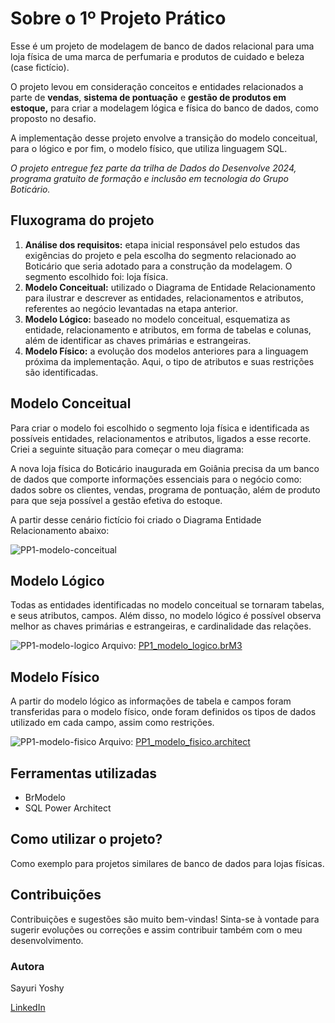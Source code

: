 # Sobre o 1º Projeto Prático

Esse é um projeto de modelagem de banco de dados relacional para uma loja física de uma marca de perfumaria e produtos de cuidado e beleza (case fictício). 

O projeto levou em consideração conceitos e entidades relacionados a parte de **vendas**, **sistema de pontuação** e **gestão de produtos em estoque,** para criar a modelagem lógica e física do banco de dados, como proposto no desafio.

A implementação desse projeto envolve a transição do modelo conceitual, para o lógico e por fim, o modelo físico, que utiliza linguagem SQL.

*O projeto entregue fez parte da trilha de Dados do Desenvolve 2024, programa gratuito de formação e inclusão em tecnologia do Grupo Boticário.*

## Fluxograma do projeto

1. **Análise dos requisitos:** etapa inicial responsável pelo estudos das exigências do projeto e pela escolha do segmento relacionado ao Boticário que seria adotado para a construção da modelagem. O segmento escolhido foi: loja física.
1. **Modelo Conceitual:** utilizado o Diagrama de Entidade Relacionamento para ilustrar e descrever as entidades, relacionamentos e atributos, referentes ao negócio levantadas na etapa anterior.
2. **Modelo Lógico:** baseado no modelo conceitual, esquematiza as entidade, relacionamento e atributos, em forma de tabelas e colunas, além de identificar as chaves primárias e estrangeiras. 
3. **Modelo Físico:** a evolução dos modelos anteriores para a linguagem próxima da implementação. Aqui, o tipo de atributos e suas restrições são identificadas.

## Modelo Conceitual

Para criar o modelo foi escolhido o segmento loja física e identificada as possíveis entidades, relacionamentos e atributos, ligados a esse recorte. Criei a seguinte situação para começar o meu diagrama:

A nova loja física do Boticário inaugurada em Goiânia precisa da um banco de dados que comporte informações essenciais para o negócio como: dados sobre os clientes, vendas, programa de pontuação, além de produto para que seja possível a gestão efetiva do estoque.

A partir desse cenário fictício foi criado o Diagrama Entidade Relacionamento abaixo: 

![PP1-modelo-conceitual](https://github.com/sayuriyoshy/desenvolve-2024/assets/160623866/4fd3ca4a-cbf6-49ba-b6a7-dae1cc401735)

## Modelo Lógico

Todas as entidades identificadas no modelo conceitual se tornaram tabelas, e seus atributos, campos. Além disso, no modelo lógico é possível observa melhor as chaves primárias e estrangeiras, e cardinalidade das relações.

![PP1-modelo-logico](https://github.com/sayuriyoshy/desenvolve-2024/assets/160623866/2cb1373e-59fd-4619-80b6-731f8a780c73)
Arquivo: [PP1_modelo_logico.brM3](https://github.com/sayuriyoshy/desenvolve-2024/blob/630df5c837dd05b90ebcec95774a2e30025d7d40/projeto-pratico-1/PP1_modelo_logico.brM3)

## Modelo Físico

A partir do modelo lógico as informações de tabela e campos foram transferidas para o modelo físico, onde foram definidos os tipos de dados utilizado em cada campo, assim como restrições.

![PP1-modelo-fisico](https://github.com/sayuriyoshy/desenvolve-2024/assets/160623866/d43f65d1-1216-4794-98b6-b1cbabe4eecc)
Arquivo: [PP1_modelo_fisico.architect](https://github.com/sayuriyoshy/desenvolve-2024/blob/630df5c837dd05b90ebcec95774a2e30025d7d40/projeto-pratico-1/PP1_modelo_fisico.architect)

## Ferramentas utilizadas

- BrModelo
- SQL Power Architect

## Como utilizar o projeto?

Como exemplo para projetos similares de banco de dados para lojas físicas.

## Contribuições

Contribuições e sugestões são muito bem-vindas! Sinta-se à vontade para sugerir evoluções ou correções e assim contribuir também com o meu desenvolvimento.

### Autora
Sayuri Yoshy

[LinkedIn](https://www.linkedin.com/in/sayuri-yoshy/)
